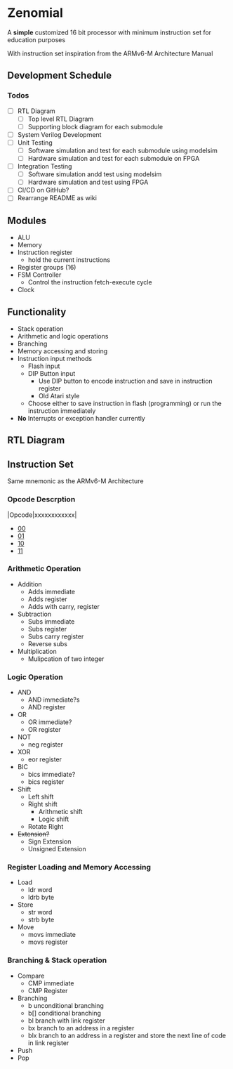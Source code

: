 # Zenomial

A **simple** customized 16 bit processor with minimum instruction set for education purposes

With instruction set inspiration from the ARMv6-M Architecture Manual

## Development Schedule

### Todos

* [ ] RTL Diagram
  * [ ] Top level RTL Diagram
  * [ ] Supporting block diagram for each submodule
* [ ] System Verilog Development
* [ ] Unit Testing
  * [ ] Software simulation and test for each submodule using modelsim
  * [ ] Hardware simulation and test for each submodule on FPGA
* [ ] Integration Testing
  * [ ] Software simulation andd test using modelsim
  * [ ] Hardware simulation and test using FPGA
* [ ] CI/CD on GitHub?
* [ ] Rearrange README as wiki

## Modules

* ALU
* Memory
* Instruction register
  * hold the current instructions
* Register groups (16)
* FSM Controller
  * Control the instruction fetch-execute cycle
* Clock

## Functionality

* Stack operation
* Arithmetic and logic operations
* Branching
* Memory accessing and storing
* Instruction input methods
  * Flash input
  * DIP Button input
    * Use DIP button to encode instruction and save in instruction register
    * Old Atari style
  * Choose either to save instruction in flash (programming) or run the instruction immediately
* **No** Interrupts or exception handler currently

## RTL Diagram

## Instruction Set

Same mnemonic as the ARMv6-M Architecture

### Opcode Descrption

|Opcode|xxxxxxxxxxxx|

* [00](#arithmetic-operation)
* [01](#logic-operation)
* [10](#register-loading-and-memory-accessing)
* [11](#branching--stack-operation)

### Arithmetic Operation

* Addition
  * Adds immediate
  * Adds register
  * Adds with carry, register
* Subtraction
  * Subs immediate
  * Subs register
  * Subs carry register
  * Reverse subs
* Multiplication
  * Mulipcation of two integer

### Logic Operation

* AND
  * AND immediate?s
  * AND register
* OR
  * OR immediate?
  * OR register
* NOT
  * neg register
* XOR
  * eor register
* BIC
  * bics immediate?
  * bics register
* Shift
  * Left shift
  * Right shift
    * Arithmetic shift
    * Logic shift
  * Rotate Right
* ~~Extension?~~
  * Sign Extension
  * Unsigned Extension

### Register Loading and Memory Accessing

* Load
  * ldr word
  * ldrb byte
* Store
  * str word
  * strb byte
* Move
  * movs immediate
  * movs register

### Branching & Stack operation

* Compare
  * CMP immediate
  * CMP Register
* Branching
  * b unconditional branching
  * b[] conditional branching
  * bl branch with link register
  * bx branch to an address in a register
  * blx branch to an address in a register and store the next line of code in link register
* Push
* Pop
